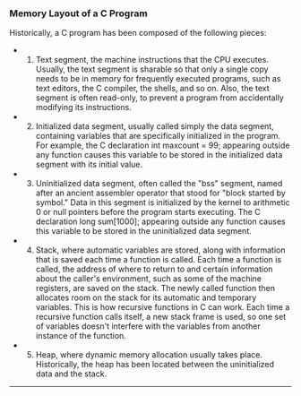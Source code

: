 ### Memory Layout of a C Program
Historically, a C program has been composed of the following pieces:
- 1. Text segment, the machine instructions that the CPU executes. Usually, the text segment is sharable so that only a single copy needs to be in memory for frequently executed programs, such as text editors, the C compiler, the shells, and so on. Also, the text segment is often read-only, to prevent a program from accidentally modifying its instructions.
- 2. Initialized data segment, usually called simply the data segment, containing variables that are specifically initialized in the program. For example, the C declaration
      int   maxcount = 99;
appearing outside any function causes this variable to be stored in the initialized data segment with its initial value.
- 3. Uninitialized data segment, often called the "bss" segment, named after an ancient assembler operator that stood for "block started by symbol." Data in this segment is initialized by the kernel to arithmetic 0 or null pointers before the program starts executing. The C declaration
      long  sum[1000];
appearing outside any function causes this variable to be stored in the uninitialized data segment.
- 4. Stack, where automatic variables are stored, along with information that is saved each time a function is called. Each time a function is called, the address of where to return to and certain information about the caller's environment, such as some of the machine registers, are saved on the stack. The newly called function then allocates room on the stack for its automatic and temporary variables. This is how recursive functions in C can work. Each time a recursive function calls itself, a new stack frame is used, so one set of variables doesn't interfere with the variables from another instance of the function.
- 5. Heap, where dynamic memory allocation usually takes place. Historically, the heap has been located between the uninitialized data and the stack.

--------

